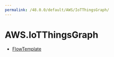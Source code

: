 ```yaml
---
permalink: /48.0.0/default/AWS/IoTThingsGraph/
---
```


# AWS.IoTThingsGraph



* [FlowTemplate](FlowTemplate.md)